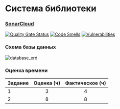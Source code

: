 # Система библиотеки

### [SonarCloud](https://sonarcloud.io/project/overview?id=kragelv_ciid-internship-library)
[![Quality Gate Status](https://sonarcloud.io/api/project_badges/measure?project=kragelv_ciid-internship-library&metric=alert_status)](https://sonarcloud.io/summary/new_code?id=kragelv_ciid-internship-library) [![Code Smells](https://sonarcloud.io/api/project_badges/measure?project=kragelv_ciid-internship-library&metric=code_smells)](https://sonarcloud.io/project/issues?types=CODE_SMELL&id=kragelv_ciid-internship-library) [![Vulnerabilities](https://sonarcloud.io/api/project_badges/measure?project=kragelv_ciid-internship-library&metric=vulnerabilities)](https://sonarcloud.io/project/issues?types=VULNERABILITY&id=kragelv_ciid-internship-library)


### Схема базы данных
![database_erd](https://github.com/user-attachments/assets/02d2a004-61b9-46b2-9f04-4f22efa9f5e4)


### Оценка времени
|Задание|Оценка (ч)|Фактическое (ч)|
|:-|:-:|:-:|
|1|3|4|
|2|8|8|